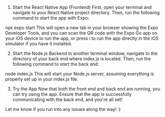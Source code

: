 1. Start the React Native App (Frontend)
First, open your terminal and navigate to your React Native project directory. Then, run the following command to start the app with Expo:

npx expo start
This will open a new tab in your browser showing the Expo Developer Tools, and you can scan the QR code with the Expo Go app on your iOS device to run the app, or press i to run the app directly in the iOS simulator if you have it installed.

2. Start the Node.js Backend
In another terminal window, navigate to the directory of your back end where index.js is located. Then, run the following command to start the back end:

node index.js
This will start your Node.js server, assuming everything is properly set up in your index.js file.

3. Try the App
Now that both the front end and back end are running, you can try using the app. Ensure that the app is successfully communicating with the back end, and you're all set!

Let me know if you run into any issues along the way! :)
